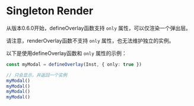 # Singleton Render

从版本0.6.0开始，defineOverlay函数支持 `only` 属性，可以仅渲染一个弹出层。

请注意，renderOverlay函数不支持 `only` 属性，也无法维护独立的实例。

以下是使用defineOverlay函数和 `only` 属性的示例：

```ts
const myModal = defineOverlay(Inst, { only: true })

// 只会显示，并返回一个实例
myModal()
myModal()
myModal()
myModal()
```
